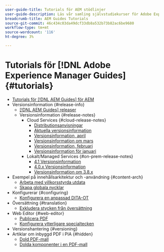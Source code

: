 ```yaml
---
user-guide-title: Tutorials för AEM stödlinjer
user-guide-description: Läs vår samling självstudiekurser för Adobe Experience Manager Guides.
breadcrumb-title: AEM Guides Tutorials
source-git-commit: 46c434c03da49dcf33db8a532b73b82ac6be9680
workflow-type: tm+mt
source-wordcount: '116'
ht-degree: 3%

---
```



# Tutorials för [!DNL Adobe Experience Manager Guides] {#tutorials}

+ [Tutorials för [!DNL AEM Guides] för AEM](overview.md)
+ Versionsinformation {#release-info}
   + [[!DNL AEM Guides] releaser](./release-info/latest-release-info.md)
   + Versionsinformation {#release-notes}
      + Cloud Services {#cloud-release-notes}
         + [Distributionsanvisningar](./release-info/deploy-xml-on-aemaacs.md)
         + [Aktuella versionsinformation](./release-info/release-notes-2022.5.0.md)
         + [Versionsinformation, april](./release-info/release-notes-2022.4.0.md)
         + [Versionsinformation om mars](./release-info/release-notes-2022.3.0.md)
         + [Versionsinformation, februari](./release-info/release-notes-2022.2.0.md)
         + [Versionsinformation för januari](./release-info/release-notes-2022.1.0.md)
      + Lokalt/Managed Services {#on-prem-release-notes}
         + [4.1 Versionsinformation](./release-info/release-notes-4.1.md)
         + [4.0.x Versionsinformation](https://helpx.adobe.com/xml-documentation-for-experience-manager/release-note/release-notes-xml-documentation-solution-4-0.html)
         + [Versionsinformation om 3.8.x](https://helpx.adobe.com/xml-documentation-for-experience-manager/release-note/release-notes-xml-documentation-solution-3-8.html)
+ Exempel på innehållsarkitektur och -användning {#content-arch}
   + [Arbeta med villkorsstyrda utdata](./content-architecture/create-and-use-conditions.md)
   + [Skapa globala nycklar](./content-architecture/create-global-keys.md)
+ Konfigurerar {#configuring}
   + [Konfigurera en anpassad DITA-OT](./configuring/setup-a-custom-dita-ot.md)
+ Översättning {#translation}
   + [Exkludera stycken från översättning](./translation/exclude-paragraphs-from-translation.md)
+ Web Editor {#web-editor}
   + [Publicera PDF](./web-editor/native-pdf-web-editor.md)
   + [Konfigurera ytterligare specialtecken](./web-editor/configure-additional-special-characters.md)
+ Versionshantering {#versioning}
+ Artiklar om inbyggd PDF i PIA {#hidden}
   + [Dold PDF-mall](./native-pdf/pdf-template.md)
   + [Dolda komponenter i en PDF-mall](./native-pdf/components-pdf-template.md)
